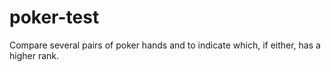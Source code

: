 poker-test
==========

Compare several pairs of poker hands and to indicate which, if either, has a higher rank.
